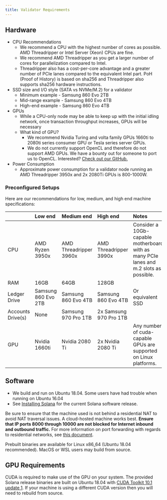 ```yaml
---
title: Validator Requirements
---
```


## Hardware

- CPU Recommendations
  - We recommend a CPU with the highest number of cores as possible. AMD Threadripper or Intel Server \(Xeon\) CPUs are fine.
  - We recommend AMD Threadripper as you get a larger number of cores for parallelization compared to Intel.
  - Threadripper also has a cost-per-core advantage and a greater number of PCIe lanes compared to the equivalent Intel part. PoH \(Proof of History\) is based on sha256 and Threadripper also supports sha256 hardware instructions.
- SSD size and I/O style \(SATA vs NVMe/M.2\) for a validator
  - Minimum example - Samsung 860 Evo 2TB
  - Mid-range example - Samsung 860 Evo 4TB
  - High-end example - Samsung 860 Evo 4TB
- GPUs
  - While a CPU-only node may be able to keep up with the initial idling network, once transaction throughput increases, GPUs will be necessary
  - What kind of GPU?
    - We recommend Nvidia Turing and volta family GPUs 1660ti to 2080ti series consumer GPU or Tesla series server GPUs.
    - We do not currently support OpenCL and therefore do not support AMD GPUs. We have a bounty out for someone to port us to OpenCL. Interested? [Check out our GitHub.](https://github.com/solana-labs/solana)
- Power Consumption
  - Approximate power consumption for a validator node running an AMD Threadripper 3950x and 2x 2080Ti GPUs is 800-1000W.

### Preconfigured Setups

Here are our recommendations for low, medium, and high end machine specifications:

|                     | Low end                                               | Medium end             | High end               | Notes                                                                                  |
| :------------------ | :---------------------------------------------------- | :--------------------- | :--------------------- | :------------------------------------------------------------------------------------- |
| CPU                 | AMD Ryzen 3950x                                       | AMD Threadripper 3960x | AMD Threadripper 3990x | Consider a 10Gb-capable motherboard with as many PCIe lanes and m.2 slots as possible. |
| RAM                 | 16GB                                                  | 64GB                   | 128GB                  |                                                                                        |
| Ledger Drive        | Samsung 860 Evo 2TB                                   | Samsung 860 Evo 4TB    | Samsung 860 Evo 4TB    | Or equivalent SSD                                                                      |
| Accounts Drive\(s\) | None                                                  | Samsung 970 Pro 1TB    | 2x Samsung 970 Pro 1TB |                                                                                        |
| GPU                 | Nvidia 1660ti                                         | Nvidia 2080 Ti         | 2x Nvidia 2080 Ti      | Any number of cuda-capable GPUs are supported on Linux platforms.                      |

## Software

- We build and run on Ubuntu 18.04. Some users have had trouble when running on Ubuntu 16.04
- See [Installing Solana](../cli/install-solana-cli-tools.md) for the current Solana software release.

Be sure to ensure that the machine used is not behind a residential NAT to avoid
NAT traversal issues. A cloud-hosted machine works best. **Ensure that IP ports 8000 through 10000 are not blocked for Internet inbound and outbound traffic.**
For more information on port forwarding with regards to residential networks,
see [this document](http://www.mcs.sdsmt.edu/lpyeatt/courses/314/PortForwardingSetup.pdf).

Prebuilt binaries are available for Linux x86_64 \(Ubuntu 18.04 recommended\).
MacOS or WSL users may build from source.

## GPU Requirements

CUDA is required to make use of the GPU on your system. The provided Solana
release binaries are built on Ubuntu 18.04 with [CUDA Toolkit 10.1 update 1](https://developer.nvidia.com/cuda-toolkit-archive). If your machine is using
a different CUDA version then you will need to rebuild from source.
